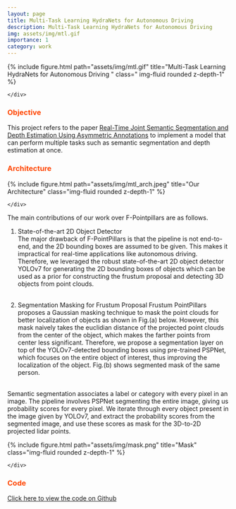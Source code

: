```yaml
---
layout: page
title: Multi-Task Learning HydraNets for Autonomous Driving
description: Multi-Task Learning HydraNets for Autonomous Driving
img: assets/img/mtl.gif
importance: 1
category: work
---
```


<div class="row">
    <div class="col-sm mt-3 mt-md-0">
    {% include figure.html path="assets/img/mtl.gif" title="Multi-Task Learning HydraNets for Autonomous Driving " class=" img-fluid rounded z-depth-1" %}

    </div>

</div>

### <span style="color:#ff4703">Objective</span>

This project refers to the paper [Real-Time Joint Semantic Segmentation and Depth Estimation Using Asymmetric Annotations](https://arxiv.org/pdf/1809.04766.pdf) to implement a model that can perform multiple tasks such as semantic segmentation and depth estimation at once.

### <span style="color:#ff4703">Architecture</span>

<div class="row">
    <div class="col-sm mt-3 mt-md-0">
        {% include figure.html path="assets/img/mtl_arch.jpeg" title="Our Architecture" class="img-fluid rounded z-depth-1" %}

    </div>

</div>
<div class="row justify-content-sm-center">

The main contributions of our work over F-Pointpillars are as follows.

1. State-of-the-art 2D Object Detector <br />
   The major drawback of F-PointPillars is that the pipeline is not end-to-end, and the 2D bounding boxes are assumed to be given. This makes it impractical for real-time applications like autonomous driving. Therefore, we leveraged the robust state-of-the-art 2D object detector YOLOv7 for generating the 2D bounding boxes of objects which can be used as a prior for constructing the frustum proposal and detecting 3D objects from point clouds.<br /><br />

2. Segmentation Masking for Frustum Proposal
   Frustum PointPillars proposes a Gaussian masking technique to mask the point clouds for better localization of objects as shown in Fig.(a) below. However, this mask naively takes the euclidian distance of the projected point clouds from the center of the object, which makes the farther points from center less significant. Therefore, we propose a segmentation layer on top of the YOLOv7-detected bounding boxes using pre-trained PSPNet, which focuses on the entire object of interest, thus improving the localization of the object. Fig.(b) shows segmented mask of the same person. <br /><br />

Semantic segmentation associates a label or category with every pixel in an image. The pipeline involves PSPNet segmenting the entire image, giving us probability scores for every pixel. We iterate through every object present in the image given by YOLOv7, and extract the probability scores from the segmented image, and use these scores as mask for the 3D-to-2D projected lidar points.

</div>
<div class="row">
    <div class="col-sm mt-3 mt-md-0">
        {% include figure.html path="assets/img/mask.png" title="Mask" class="img-fluid rounded z-depth-1" %}

    </div>

</div>

### <span style="color:#ff4703">Code</span>

[Click here to view the code on Github](https://github.com/vigneshr2306/Multi-Task-Learning)
